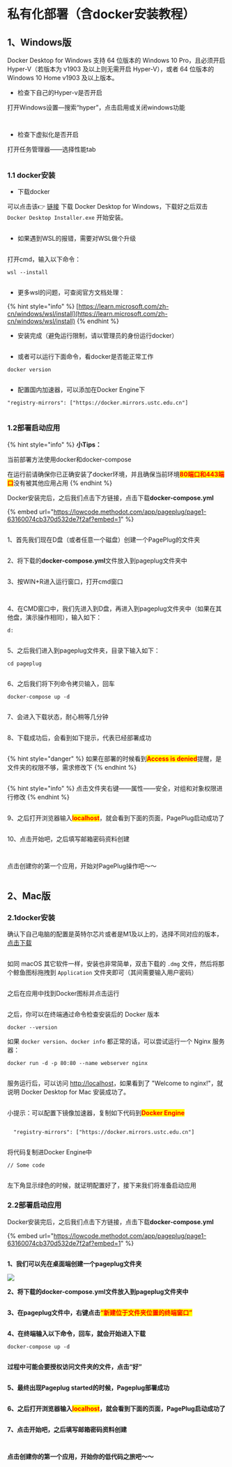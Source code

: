 # 私有化部署（含docker安装教程）

## 1、Windows版

Docker Desktop for Windows 支持 64 位版本的 Windows 10 Pro，且必须开启 Hyper-V（若版本为 v1903 及以上则无需开启 Hyper-V），或者 64 位版本的 Windows 10 Home v1903 及以上版本。



* 检查下自己的Hyper-v是否开启

打开Windows设置—搜索“hyper”，点击启用或关闭windows功能

<figure><img src="../../.gitbook/assets/image (165).png" alt=""><figcaption></figcaption></figure>

<figure><img src="../../.gitbook/assets/image (156).png" alt=""><figcaption></figcaption></figure>

* 检查下虚拟化是否开启

打开任务管理器——选择性能tab

<figure><img src="../../.gitbook/assets/image (167).png" alt=""><figcaption></figcaption></figure>

### &#x20;   1.1 docker安装

* 下载docker

可以点击该👉 [链接](https://desktop.docker.com/win/main/amd64/Docker%20Desktop%20Installer.exe) 下载 Docker Desktop for Windows，下载好之后双击 `Docker Desktop Installer.exe` 开始安装。

<figure><img src="../../.gitbook/assets/image (160).png" alt=""><figcaption></figcaption></figure>

* 如果遇到WSL的报错，需要对WSL做个升级

<figure><img src="../../.gitbook/assets/image (149) (1).png" alt=""><figcaption></figcaption></figure>

打开cmd，输入以下命令：

```
wsl --install
```

<figure><img src="../../.gitbook/assets/image (155).png" alt=""><figcaption></figcaption></figure>

* 更多wsl的问题，可查阅官方文档处理：

{% hint style="info" %}
[https://learn.microsoft.com/zh-cn/windows/wsl/install](https://learn.microsoft.com/zh-cn/windows/wsl/install)
{% endhint %}



* 安装完成（避免运行限制，请以管理员的身份运行docker）

<figure><img src="../../.gitbook/assets/image (146).png" alt=""><figcaption></figcaption></figure>

* 或者可以运行下面命令，看docker是否能正常工作

```
docker version
```

<figure><img src="../../.gitbook/assets/image (162).png" alt=""><figcaption></figcaption></figure>

* 配置国内加速器，可以添加在Docker Engine下

```
"registry-mirrors": ["https://docker.mirrors.ustc.edu.cn"]
```

<figure><img src="../../.gitbook/assets/image (159).png" alt=""><figcaption></figcaption></figure>

### &#x20;   1.2部署启动应用

{% hint style="info" %}
**小Tips：**

当前部署方法使用docker和docker-compose

在运行前请确保你已正确安装了docker环境，并且确保当前环境<mark style="color:red;">**80端口和443端口**</mark>没有被其他应用占用
{% endhint %}



Docker安装完后，之后我们点击下方链接，点击下载**docker-compose.yml**



{% embed url="https://lowcode.methodot.com/app/pageplug/page1-63160074cb370d532de7f2af?embed=1" %}

<figure><img src="../../.gitbook/assets/image (135).png" alt=""><figcaption></figcaption></figure>

1、首先我们现在D盘（或者任意一个磁盘）创建一个PagePlug的文件夹

<figure><img src="../../.gitbook/assets/image (106) (1).png" alt=""><figcaption></figcaption></figure>

2、将下载的**docker-compose.yml**文件放入到pageplug文件夹中

<figure><img src="../../.gitbook/assets/image (121).png" alt=""><figcaption></figcaption></figure>

3、按WIN+R进入运行窗口，打开cmd窗口

<figure><img src="../../.gitbook/assets/image (128).png" alt=""><figcaption></figcaption></figure>

<figure><img src="../../.gitbook/assets/image (133).png" alt=""><figcaption></figcaption></figure>

4、在CMD窗口中，我们先进入到D盘，再进入到pageplug文件夹中（如果在其他盘，演示操作相同），输入如下：

```
d:
```

<figure><img src="../../.gitbook/assets/image (143).png" alt=""><figcaption></figcaption></figure>

5、之后我们进入到pageplug文件夹，目录下输入如下：

```
cd pageplug
```

<figure><img src="../../.gitbook/assets/image (105) (1).png" alt=""><figcaption></figcaption></figure>

6、之后我们将下列命令拷贝输入，回车

```
docker-compose up -d
```

<figure><img src="../../.gitbook/assets/image (129).png" alt=""><figcaption></figcaption></figure>

7、会进入下载状态，耐心稍等几分钟

<figure><img src="../../.gitbook/assets/image (44).png" alt=""><figcaption></figcaption></figure>

8、下载成功后，会看到如下提示，代表已经部署成功

<figure><img src="../../.gitbook/assets/image (3) (1) (2).png" alt=""><figcaption></figcaption></figure>

{% hint style="danger" %}
如果在部署的时候看到<mark style="color:red;">**Access is denied**</mark>提醒，是文件夹的权限不够，需求修改下
{% endhint %}

<figure><img src="../../.gitbook/assets/image (76).png" alt=""><figcaption></figcaption></figure>

{% hint style="info" %}
点击文件夹右键——属性——安全，对组和对象权限进行修改
{% endhint %}

<figure><img src="../../.gitbook/assets/image (73).png" alt=""><figcaption></figcaption></figure>

9、之后打开浏览器输入<mark style="color:red;">**localhost**</mark>，就会看到下面的页面，PagePlug启动成功了

<figure><img src="../../.gitbook/assets/image (46).png" alt=""><figcaption></figcaption></figure>

10、点击开始吧，之后填写邮箱密码资料创建

<figure><img src="../../.gitbook/assets/image (24).png" alt=""><figcaption></figcaption></figure>

<figure><img src="../../.gitbook/assets/image (83).png" alt=""><figcaption></figcaption></figure>



点击创建你的第一个应用，开始对PagePlug操作吧～～

<figure><img src="../../.gitbook/assets/image (74).png" alt=""><figcaption></figcaption></figure>



## 2、Mac版



### 2.1docker安装



确认下自己电脑的配置是英特尔芯片或者是M1及以上的，选择不同对应的版本，[点击下载](https://docs.docker.com/desktop/install/mac-install/)

<figure><img src="../../.gitbook/assets/image (52).png" alt=""><figcaption></figcaption></figure>

如同 macOS 其它软件一样，安装也非常简单，双击下载的 `.dmg` 文件，然后将那个鲸鱼图标拖拽到 `Application` 文件夹即可（其间需要输入用户密码）

<figure><img src="../../.gitbook/assets/image (89).png" alt=""><figcaption></figcaption></figure>

之后在应用中找到Docker图标并点击运行

<figure><img src="../../.gitbook/assets/image (5) (3).png" alt=""><figcaption></figcaption></figure>

之后，你可以在终端通过命令检查安装后的 Docker 版本

```
docker --version
```

如果 `docker version`、`docker info` 都正常的话，可以尝试运行一个 Nginx 服务器：

```
docker run -d -p 80:80 --name webserver nginx
```

<figure><img src="../../.gitbook/assets/image (60).png" alt=""><figcaption></figcaption></figure>

服务运行后，可以访问 [http://localhost](http://localhost)，如果看到了 "Welcome to nginx!"，就说明 Docker Desktop for Mac 安装成功了。

<figure><img src="../../.gitbook/assets/image (42).png" alt=""><figcaption></figcaption></figure>

小提示：可以配置下镜像加速器，复制如下代码到<mark style="color:red;">**Docker Engine**</mark>

```

  "registry-mirrors": ["https://docker.mirrors.ustc.edu.cn"]

```

<figure><img src="../../.gitbook/assets/image (85).png" alt=""><figcaption></figcaption></figure>

将代码复制进Docker Engine中

```
// Some code
```

<figure><img src="../../.gitbook/assets/image (10) (3) (1).png" alt=""><figcaption></figcaption></figure>

左下角显示绿色的时候，就证明配置好了，接下来我们将准备启动应用



### 2.2部署启动应用



Docker安装完后，之后我们点击下方链接，点击下载**docker-compose.yml**

{% embed url="https://lowcode.methodot.com/app/pageplug/page1-63160074cb370d532de7f2af?embed=1" %}

<figure><img src="../../.gitbook/assets/image (135).png" alt=""><figcaption></figcaption></figure>

**1、我们可以先在桌面端创建一个pageplug文件夹**

![](<../../.gitbook/assets/image (88).png>)



**2、将下载的docker-compose.yml文件放入到pageplug文件夹中**

<figure><img src="../../.gitbook/assets/image (70).png" alt=""><figcaption></figcaption></figure>

**3、在pageplug文件中，右键点击**<mark style="color:red;">**“新建位于文件夹位置的终端窗口”**</mark>

<figure><img src="../../.gitbook/assets/image (25).png" alt=""><figcaption></figcaption></figure>

**4、在终端输入以下命令，回车，就会开始进入下载**

```
docker-compose up -d
```

<figure><img src="../../.gitbook/assets/image (29).png" alt=""><figcaption></figcaption></figure>

**过程中可能会要授权访问文件夹的文件，点击“好”**

<figure><img src="../../.gitbook/assets/image (39).png" alt=""><figcaption></figcaption></figure>

**5、最终出现Pageplug started的时候，Pageplug部署成功**

<figure><img src="../../.gitbook/assets/image (2) (3) (1).png" alt=""><figcaption></figcaption></figure>



**6、之后打开浏览器输入**<mark style="color:red;">**localhost**</mark>**，就会看到下面的页面，PagePlug启动成功了**

<figure><img src="../../.gitbook/assets/image (61).png" alt=""><figcaption></figcaption></figure>

**7、点击开始吧，之后填写邮箱密码资料创建**

<figure><img src="../../.gitbook/assets/image (24).png" alt=""><figcaption></figcaption></figure>

<figure><img src="../../.gitbook/assets/image (83).png" alt=""><figcaption></figcaption></figure>



**点击创建你的第一个应用，开始你的低代码之旅吧～～**

<figure><img src="../../.gitbook/assets/image (74).png" alt=""><figcaption></figcaption></figure>





